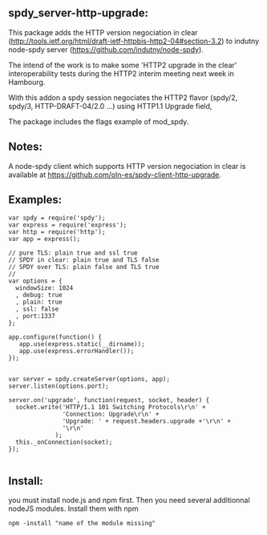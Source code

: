 spdy_server-http-upgrade:
--------------------------------

This package adds the HTTP version negociation in clear (http://tools.ietf.org/html/draft-ietf-httpbis-http2-04#section-3.2) to indutny node-spdy server (https://github.com/indutny/node-spdy).

The intend of the work is to make some 'HTTP2 upgrade in the clear' interoperability tests during the HTTP2 interim meeting next week in Hambourg. 

With this addon a spdy session negociates the HTTP2 flavor (spdy/2, spdy/3, HTTP-DRAFT-04/2.0 ...) using HTTP1.1 Upgrade field, 

The package includes the flags example of mod_spdy.


Notes:
-----

A node-spdy client which supports HTTP version negociation in clear is available at https://github.com/oln-es/spdy-client-http-upgrade. 
 
Examples: 
--------

```
var spdy = require('spdy');
var express = require('express');
var http = require('http');
var app = express();

// pure TLS: plain true and ssl true
// SPDY in clear: plain true and TLS false
// SPDY over TLS: plain false and TLS true
//
var options = {
  windowSize: 1024
  , debug: true
  , plain: true
  , ssl: false
  , port:1337
};

app.configure(function() {
   app.use(express.static(__dirname));
   app.use(express.errorHandler());
});

       
var server = spdy.createServer(options, app);
server.listen(options.port);

server.on('upgrade', function(request, socket, header) {
  socket.write('HTTP/1.1 101 Switching Protocols\r\n' +
               'Connection: Upgrade\r\n' +
               'Upgrade: ' + request.headers.upgrade +'\r\n' +
               '\r\n'
             );
  this._onConnection(socket);
});


```

Install:
-------
you must install node.js and npm first. 
Then you need several additionnal nodeJS modules. Install them with npm
```
npm -install "name of the module missing" 
```
